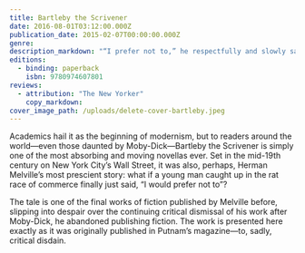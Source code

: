 ```yaml
---
title: Bartleby the Scrivener
date: 2016-08-01T03:12:00.000Z
publication_date: 2015-02-07T00:00:00.000Z
genre: 
description_markdown: "“I prefer not to,” he respectfully and slowly said, and mildly disappeared."
editions:
  - binding: paperback
    isbn: 9780974607801
reviews:
  - attribution: "The New Yorker"
    copy_markdown: 
cover_image_path: /uploads/delete-cover-bartleby.jpeg
---
```

Academics hail it as the beginning of modernism, but to readers around the world—even those daunted by Moby-Dick—Bartleby the Scrivener is simply one of the most absorbing and moving novellas ever. Set in the mid-19th century on New York City’s Wall Street, it was also, perhaps, Herman Melville’s most prescient story: what if a young man caught up in the rat race of commerce finally just said, “I would prefer not to”?

The tale is one of the final works of fiction published by Melville before, slipping into despair over the continuing critical dismissal of his work after Moby-Dick, he abandoned publishing fiction. The work is presented here exactly as it was originally published in Putnam’s magazine—to, sadly, critical disdain.